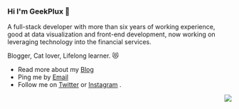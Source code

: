 ### Hi I'm GeekPlux 👋

A full-stack developer with more than six years of working experience, good at data visualization and front-end development, now working on leveraging technology into the financial services. 

Blogger, Cat lover, Lifelong learner. 😻

- Read more about my [Blog](https://geekplux.com/)
- Ping me by [Email](mailto:geekplux@gmail.com)
- Follow me on [Twitter](https://twitter.com/geekplux) or [Instagram](https://www.instagram.com/geekplux/) .

<img align="right" src="https://github-readme-stats.vercel.app/api?username=geekplux&show_icons=true&icon_color=0366d6&text_color=24292e&bg_color=ffffff&hide_title=true" />

